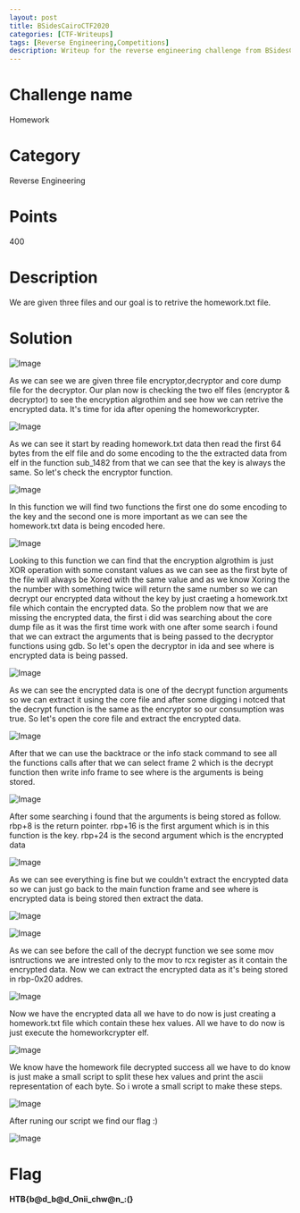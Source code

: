```yaml
---
layout: post
title: BSidesCairoCTF2020
categories: [CTF-Writeups]
tags: [Reverse Engineering,Competitions]
description: Writeup for the reverse engineering challenge from BSidesCairoCTF.
---
```

# Challenge name
Homework
# Category
Reverse Engineering
# Points
400
# Description
We are given three files and our goal is to retrive the homework.txt file.
# Solution

![Image](https://raw.githubusercontent.com/joezid/joezid.github.io/master/Images/BsidesCTF2020/1.png)

As we can see we are given three file encryptor,decryptor and core dump file for the decryptor.
Our plan now is checking the two elf files (encryptor & decryptor) to see the encryption algrothim and see how we can retrive the encrypted data.
It's time for ida after opening the homeworkcrypter.

![Image](https://raw.githubusercontent.com/joezid/joezid.github.io/master/Images/BsidesCTF2020/2.png)

As we can see it start by reading homework.txt data then read the first 64 bytes from the elf file and do some encoding to the the extracted data from elf in the function sub_1482 from that we can see that the key is always the same.
So let's check the encryptor function.

![Image](https://raw.githubusercontent.com/joezid/joezid.github.io/master/Images/BsidesCTF2020/3.png)

In this function we will find two functions the first one do some encoding to the key and the second one is more important as we can see the homework.txt data is being encoded here.

![Image](https://raw.githubusercontent.com/joezid/joezid.github.io/master/Images/BsidesCTF2020/4.png)

Looking to this function we can find that the encryption algrothim is just XOR operation with some constant values as we can see as the first byte of the file will always be Xored with the same value and as we know Xoring the the number with something twice will return the same number so we can decrypt our encrypted data without the key by just craeting a homework.txt file which contain the encrypted data. 
So the problem now that we are missing the encrypted data, the first i did  was searching about the core dump file as it was the first time work with one after some search i found that we can extract the arguments that is being passed to the decryptor functions using gdb.
So let's open the decryptor in ida and see where is encrypted data is being passed.

![Image](https://raw.githubusercontent.com/joezid/joezid.github.io/master/Images/BsidesCTF2020/5.png)

As we can see the encrypted data is one of the decrypt function arguments so we can extract it using the core file and after some digging i notced that the decrypt function is the same as the encryptor so our consumption was true.
So let's open the core file and extract the encrypted data.

![Image](https://raw.githubusercontent.com/joezid/joezid.github.io/master/Images/BsidesCTF2020/6.png)

After that we can use the backtrace or the info stack command to see all the functions calls after that we can select frame 2 which is the decrypt function then write info frame to see where is the arguments is being stored.

![Image](https://raw.githubusercontent.com/joezid/joezid.github.io/master/Images/BsidesCTF2020/7.png)

After some searching i found that the arguments is being stored as follow.
rbp+8 is the return pointer.
rbp+16 is the first argument which is in this function is the key.
rbp+24 is the second argument which is the encrypted data

![Image](https://raw.githubusercontent.com/joezid/joezid.github.io/master/Images/BsidesCTF2020/8.png)

As we can see everything is fine but we couldn't extract the encrypted data so we can just go back to the main function frame and see where is encrypted data is being stored then extract the data.

![Image](https://raw.githubusercontent.com/joezid/joezid.github.io/master/Images/BsidesCTF2020/9.png)

![Image](https://raw.githubusercontent.com/joezid/joezid.github.io/master/Images/BsidesCTF2020/10.png)

As we can see before the call of the decrypt function we see some mov isntructions we are intrested only to the mov to rcx register as it contain the encrypted data.
Now we can extract the encrypted data as it's being stored in rbp-0x20 addres.

![Image](https://raw.githubusercontent.com/joezid/joezid.github.io/master/Images/BsidesCTF2020/11.png)

Now we have the encrypted data all we have to do now is just creating a homework.txt file which contain these hex values.
All we have to do now is just execute the homeworkcrypter elf.

![Image](https://raw.githubusercontent.com/joezid/joezid.github.io/master/Images/BsidesCTF2020/12.png)

We know have the homework file decrypted success all we have to do know is just make a small script to split these hex values and print the ascii representation of each byte.
So i wrote a small script to make these steps.

![Image](https://raw.githubusercontent.com/joezid/joezid.github.io/master/Images/BsidesCTF2020/13.png)

After runing our script we find our flag :)

![Image](https://raw.githubusercontent.com/joezid/joezid.github.io/master/Images/BsidesCTF2020/14.png)

# Flag

**HTB{b@d_b@d_Onii_chw@n_:(}**

